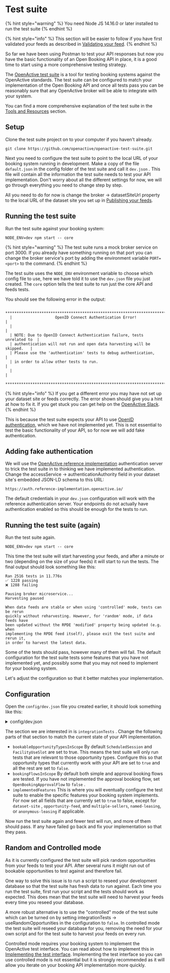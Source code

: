 # Test suite

{% hint style="warning" %}
You need Node JS 14.16.0 or later installed to run the test suite&#x20;
{% endhint %}

{% hint style="info" %}
This section will be easier to follow if you have first validated your feeds as described in [Validating your feed](../open-opportunity-feeds/validating-your-feed.md).
{% endhint %}

So far we have been using Postman to test your API responses but now you have the basic functionality of an Open Booking API in place, it is a good time to start using a more comprehensive testing strategy.

The [OpenActive test suite](https://github.com/openactive/openactive-test-suite) is a tool for testing booking systems against the OpenActive standards. The test suite can be configured to match your implementation of the Open Booking API and once all tests pass you can be reasonably sure that any OpenActive broker will be able to integrate with your system.

You can find a more comprehensive explanation of the test suite in the [Tools and Resources](../../getting-started/tools-and-resources/#openactive-test-suite) section.

## Setup

Clone the test suite project on to your computer if you haven't already.

```
git clone https://github.com/openactive/openactive-test-suite.git
```

Next you need to configure the test suite to point to the local URL of your booking system running in development. Make a copy of the file `default.json` in the config folder of the test suite and call it `dev.json` _._ This file will contain all the information the test suite needs to test your API implementation. Don't worry about all the different settings for now, we will go through everything you need to change step by step.&#x20;

All you need to do for now is change the broker -> datasetSiteUrl property to the local URL of the dataset site you set up in [Publishing your feeds](../open-opportunity-feeds/dataset-site.md#dataset-site).&#x20;

## Running the test suite

Run the test suite against your booking system:

```
NODE_ENV=dev npm start -- core
```

{% hint style="warning" %}
The test suite runs a mock broker service on port 3000. If you already have something running on that port you can change the broker service's port by adding the environment variable `PORT=<port>` to the command.
{% endhint %}

The test suite uses the `NODE_ENV` environment variable to choose which config file to use, here we have told it to use the `dev.json` file you just created. The `core` option tells the test suite to run just the core API and feeds tests.

You should see the following error in the output:

```
  ***************************************************************************
  |                   OpenID Connect Authentication Error!                  |
  |                                                                         |
  | NOTE: Due to OpenID Connect Authentication failure, tests unrelated to  |
  | authentication will not run and open data harvesting will be skipped.   |
  | Please use the 'authentication' tests to debug authentication,          |
  | in order to allow other tests to run.                                   |
  |                                                                         |
  ***************************************************************************
```

{% hint style="info" %}
If you get a different error you may have not set up your dataset site or feeds correctly. The error shown should give you a hint at how to fix it. If you get stuck you can get help on the [OpenActive Slack](https://openactive.io/public-chat/).
{% endhint %}

This is because the test suite expects your API to use [OpenID authentication](authentication.md), which we have not implemented yet. This is not essential to test the basic functionality of your API, so for now we will add fake authentication.

## Adding fake authentication

We will use the [OpenActive reference implementation](https://reference-implementation.openactive.io/OpenActive) authentication server to trick the test suite in to thinking we have implemented authentication. Change the accessService -> authenticationAuthority field in your dataset site's embedded JSON-LD schema to this URL:

```
https://auth.reference-implementation.openactive.io/
```

The default credentials in your `dev.json` configuration will work with the reference authentication server. Your endpoints do not actually have authentication enabled so this should be enough for the tests to run.

## Running the test suite (again)

Run the test suite again.

```
NODE_ENV=dev npm start -- core
```

This time the test suite will start harvesting your feeds, and after a minute or two (depending on the size of your feeds) it will start to run the tests. The final output should look something like this:

```
Ran 2516 tests in 11.776s
✅ 1228 passing
❌ 1288 failing

Pausing broker microservice...
Harvesting paused

When data feeds are stable or when using 'controlled' mode, tests can be rerun
quickly without reharvesting. However, for 'random' mode, if data feeds have
been updated without the RPDE 'modified' property being updated (e.g. when
implementing the RPDE feed itself), please exit the test suite and rerun it,
in order to harvest the latest data.
```

Some of the tests should pass, however many of them will fail. The default configuration for the test suite tests some features that you have not implemented yet, and possibly some that you may not need to implement for your booking system.&#x20;

Let's adjust the configuration so that it better matches your implementation.

## Configuration

Open the `config/dev.json` file you created earlier, it should look something like this:

<details>

<summary>config/dev.json</summary>

```
{
  "ci": false,
  "consoleOutputLevel": "dot",
  "broker": {
    "outputPath": "./output/",
    "datasetSiteUrl": "https://localhost:5001/openactive",
    "requestLogging": false,
    "waitForHarvestCompletion": true,
    "verbose": false,
    "loginPagesSelectors": {
      "username": "[name='username' i]",
      "password": "[name='password' i]",
      "button": ".btn-primary"
    },
    "bookingPartners": {
      "primary": {
        "authentication": {
          "initialAccessToken": "openactive_test_suite_client_12345xaq"
        }
      },
      "secondary": {
        "authentication": {
          "clientCredentials": {
            "clientId": "clientid_800",
            "clientSecret": "secret"
          }
        }
      }
    }
  },
  "integrationTests": {
    "outputPath": "./output/",
    "useRandomOpportunities": true,
    "generateConformanceCertificate": false,
    "conformanceCertificateId": "https://www.example.com/",
    "conformanceCertificatePath": "./conformance/",
    "requestHeaderLogging": true,
    "openBookingApiRequestTimeout": 20000,
    "waitForItemToUpdateInFeedTimeout": 60000,
    "testTimeout": 360000,
    "maximumNumberOfSimultaneousBookings": 4,
    "additionalReporters": [],
    "bookableOpportunityTypesInScope": {
      "ScheduledSession": true,
      "FacilityUseSlot": true,
      "IndividualFacilityUseSlot": false,
      "CourseInstance": false,
      "CourseInstanceSubEvent": false,
      "HeadlineEvent": false,
      "HeadlineEventSubEvent": false,
      "Event": false,
      "OnDemandEvent": false
    },
    "bookingFlowsInScope": {
      "OpenBookingSimpleFlow": true,
      "OpenBookingApprovalFlow": true
    },
    "implementedFeatures": {
      "test-interface": true,
      "opportunity-feed": null,
      "dataset-site": true,
      "availability-check": true,
      "common-error-conditions": true,
      "amending-order-quote": true,
      "order-deletion": true,
      "agent-broker": true,
      "free-opportunities": true,
      "non-free-opportunities": true,
      "prepayment-required": true,
      "prepayment-required-unavailable": true,
      "prepayment-optional": true,
      "prepayment-unavailable": true,
      "minimal-proposal": true,
      "proposal-amendment": true,
      "multiple-sellers": true,
      "payment-reconciliation-detail-validation": true,
      "booking-window": true,
      "customer-requested-cancellation": true,
      "customer-requested-cancellation-always-allowed": false,
      "cancellation-window": true,
      "seller-requested-cancellation": true,
      "seller-requested-cancellation-message": true,
      "seller-requested-replacement": true,
      "named-leasing": true,
      "anonymous-leasing": true,
      "customer-details-capture-non-essential": true,
      "customer-details-capture-identifier": true,
      "attendee-details-capture": true,
      "additional-details-capture": true,
      "access-code": true,
      "access-pass-image": true,
      "access-pass-barcode-seller-provided": true,
      "reseller-broker": true,
      "reseller-broker-tax-calculation": null,
      "no-broker": true,
      "business-to-consumer-tax-calculation-net": true,
      "business-to-consumer-tax-calculation-gross": true,
      "business-to-business-tax-calculation-net": true,
      "business-to-business-tax-calculation-gross": true,
      "offer-overrides": null,
      "dynamic-payment": null,
      "booking-restrictions": null,
      "customer-notice-notifications": true,
      "change-of-logistics-notifications": false,
      "access-code-update-notifications": true,
      "access-pass-update-notifications": true,
      "opportunity-attendance-updates": true,
      "terms-of-service-for-booking-system": true,
      "terms-of-service-for-seller": true,
      "terms-of-service-with-consent": null,
      "terms-of-service-with-consent-with-date-modified": null,
      "booking-partner-authentication": true,
      "dynamic-client-registration": true,
      "access-channel": true,
      "access-channel-update-notifications": true
    },
    "testDatasetIdentifier": "uat-ci",
    "bookingPartnersForSpecificTests": {
      "dynamicPrimary": {
        "authentication": {
          "initialAccessToken": "dynamic-primary-745ddf2d13019ce8b69c"
        }
      },
      "dynamicSecondary": {
        "authentication": {
          "initialAccessToken": "dynamic-secondary-a21518cb57af7b6052df"
        }
      },
      "authorizationPersisted": {
        "authentication": {
          "clientCredentials": {
            "clientId": "clientid_801",
            "clientSecret": "secret"
          }
        }
      }
    }
  },
  "sellers": {
    "primary": {
      "@type": "Organization",
      "@id": "https://reference-implementation.openactive.io/api/identifiers/sellers/1",
      "authentication": {
        "loginCredentials": {
          "username": "test1",
          "password": "test1"
        }
      },
      "taxMode": "https://openactive.io/TaxGross",
      "paymentReconciliationDetails": {
        "name": "AcmeBroker Points",
        "accountId": "SN1593",
        "paymentProviderId": "STRIPE"
      }
    },
    "secondary": {
      "@type": "Organization",
      "@id": "https://reference-implementation.openactive.io/api/identifiers/sellers/2",
      "authentication": {
        "loginCredentials": {
          "username": "test2",
          "password": "test2"
        }
      },
      "taxMode": "https://openactive.io/TaxNet"
    }
  }
}
```

</details>

The section we are interested in is `integrationTests` . Change the following parts of that section to match the current state of your API implementation.

* `bookableOpportunityTypesInScope` By default `ScheduledSession` and `FacilityUseSlot` are set to true. This means the test suite will only run tests that are relevant to those opportunity types. Configure this so that opportunity types that currently work with your API are set to `true` and all the rest are set to `false`.
* `bookingFlowsInScope` By default both simple and approval booking flows are tested. If you have not implemented the approval booking flow, set `OpenBookingApprovalFlow` to `false` .
* `implementedFeatures` This is where you will eventually configure the test suite to enable the specific features your booking system implements. For now set all fields that are currently set to `true` to false, except for `dataset-site` , `opportunity-feed`, and `multiple-sellers`, `named-leasing`, or `anonymous-leasing` if applicable.

Now run the test suite again and fewer test will run, and more of them should pass. If any have failed go back and fix your implementation so that they pass.

## Random and Controlled mode

As it is currently configured the test suite will pick random opportunities from your feeds to test your API. After several runs it might run out of bookable opportunities to test against and therefore fail.&#x20;

One way to solve this issue is to run a script to reseed your development database so that the test suite has fresh data to run against. Each time you run the test suite, first run your script and the tests should work as expected. This does mean that the test suite will need to harvest your feeds every time you reseed your database.

A more robust alternative is to use the "controlled" mode of the test suite which can be turned on by setting integrationTests -> useRandomOpportunities in the configuration to `false`. In controlled mode the test suite will reseed your database for you, removing the need for your own script and for the test suite to harvest your feeds on every run.&#x20;

Controlled mode requires your booking system to implement the OpenActive test interface. You can read about how to implement this in [Implementing the test interface](../../reference/implementing-the-test-interface.md). Implementing the test interface so you can use controlled mode is not essential but it is strongly recommended as it will allow you iterate on your booking API implementation more quickly.
